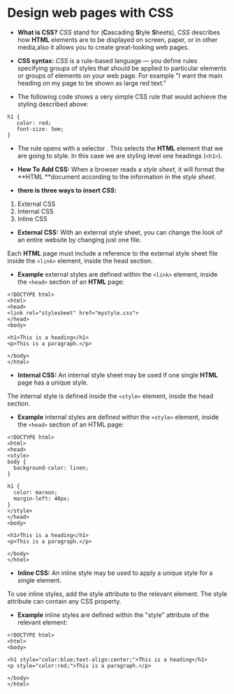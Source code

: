 # Design web pages with CSS

* **What is CSS?** *CSS* stand for (**C**ascading **S**tyle **S**heets), *CSS* describes how **HTML** elements are to be displayed on screen, paper, or in other media,also it allows you to create great-looking web pages.


* **CSS syntax:** *CSS* is a rule-based language — you define rules specifying groups of styles that should be applied to particular elements or groups of elements on your web page. For example "I want the main heading on my page to be shown as large red text."


* The following code shows a very simple CSS rule that would achieve the styling described above:
 ```
 h1 {
    color: red;
    font-size: 5em;
}
 ```
  * The rule opens with a selector . This selects the **HTML** element that we are going to style. In this case we are styling level one headings (`<h1>`).

  


* **How To Add CSS:** When a browser reads a *style sheet*, it will format the **HTML **document according to the information in the *style sheet*.


* **there is three ways to insert _CSS_:**
1. External CSS
2. Internal CSS
3. Inline CSS

* **External CSS:** With an external style sheet, you can change the look of an entire    website by changing just one file.  

Each **HTML** page must include a reference to the external style sheet file inside the `<link>` element, inside the head section.

* **Example** external styles are defined within the `<link>` element, inside the `<head>` section of an **HTML** page:
```
<!DOCTYPE html>
<html>
<head>
<link rel="stylesheet" href="mystyle.css">
</head>
<body>

<h1>This is a heading</h1>
<p>This is a paragraph.</p>

</body>
</html>
``` 

* **Internal CSS:** An internal style sheet may be used if one single **HTML** page has a unique style.

The internal style is defined inside the `<style>` element, inside the head section.

* **Example** internal styles are defined within the `<style>` element, inside the `<head>` section of an HTML page:
```
<!DOCTYPE html>
<html>
<head>
<style>
body {
  background-color: linen;
}

h1 {
  color: maroon;
  margin-left: 40px;
}
</style>
</head>
<body>

<h1>This is a heading</h1>
<p>This is a paragraph.</p>

</body>
</html>
```

* **Inline CSS:** An inline style may be used to apply a unique style for a single element.

To use inline styles, add the style attribute to the relevant element. The style attribute can contain any CSS property.

* **Example** inline styles are defined within the "style" attribute of the relevant element:
```
<!DOCTYPE html>
<html>
<body>

<h1 style="color:blue;text-align:center;">This is a heading</h1>
<p style="color:red;">This is a paragraph.</p>

</body>
</html>
```



